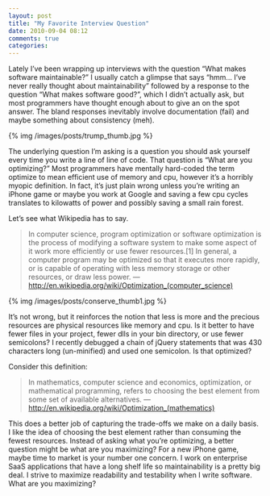 ```yaml
---
layout: post
title: "My Favorite Interview Question"
date: 2010-09-04 08:12
comments: true
categories: 
---
```


Lately I’ve been wrapping up interviews with the question “What makes software maintainable?” I usually catch a glimpse that says “hmm… I’ve never really thought about maintainability” followed by a response to the question “What makes software good?”, which I didn’t actually ask, but most programmers have thought enough about to give an on the spot answer. The bland responses inevitably involve documentation (fail) and maybe something about consistency (meh).

{% img /images/posts/trump_thumb.jpg %}

The underlying question I’m asking is a question you should ask yourself every time you write a line of line of code. That question is “What are you optimizing?” Most programmers have mentally hard-coded the term optimize to mean efficient use of memory and cpu, however it’s a horribly myopic definition. In fact, it’s just plain wrong unless you’re writing an iPhone game or maybe you work at Google and saving a few cpu cycles translates to kilowatts of power and possibly saving a small rain forest.

Let’s see what Wikipedia has to say.

> In computer science, program optimization or software optimization is the process of modifying a software system to make some aspect of it work more efficiently or use fewer resources.[1] In general, a computer program may be optimized so that it executes more rapidly, or is capable of operating with less memory storage or other resources, or draw less power. — http://en.wikipedia.org/wiki/Optimization_(computer_science) 

{% img /images/posts/conserve_thumb1.jpg %}

It’s not wrong, but it reinforces the notion that less is more and the precious resources are physical resources like memory and cpu. Is it better to have fewer files in your project, fewer dlls in your bin directory, or use fewer semicolons? I recently debugged a chain of jQuery statements that was 430 characters long (un-minified) and used one semicolon. Is that optimized?

Consider this definition:

> In mathematics, computer science and economics, optimization, or mathematical programming, refers to choosing the best element from some set of available alternatives. — http://en.wikipedia.org/wiki/Optimization_(mathematics)

This does a better job of capturing the trade-offs we make on a daily basis. I like the idea of choosing the best element rather than consuming the fewest resources. Instead of asking what you’re optimizing, a better question might be what are you maximizing? For a new iPhone game, maybe time to market is your number one concern. I work on enterprise SaaS applications that have a long shelf life so maintainability is a pretty big deal. I strive to maximize readability and testability when I write software. What are you maximizing?